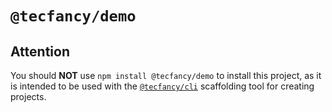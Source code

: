 # `@tecfancy/demo`

## Attention

You should **NOT** use `npm install @tecfancy/demo` to install this project, as it is intended to be used with the [`@tecfancy/cli`](https://www.npmjs.com/package/@tecfancy/cli) scaffolding tool for creating projects.
